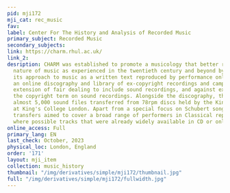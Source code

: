 ```yaml
---
pid: mji172
mji_cat: rec_music
fav: 
label: Center For The History and Analysis of Recorded Music
primary_subject: Recorded Music
secondary_subjects: 
link: https://charm.rhul.ac.uk/
link_2: 
desription: CHARM was established to promote a musicology that better reflects the
  nature of music as experienced in the twentieth century and beyond by not limiting
  its approach to music as a written text reproduced by performance only. CHARM includes
  an online discography and library of ex-copyright recordings and campaigns for the
  extension of fair dealing to include sound recordings, and against extension of
  the copyright term on sound recordings. Alongside the discography, the website includes
  almost 5,000 sound files transferred from 78rpm discs held by the King's Sound Archive
  at King's College London. Apart from a special focus on Schubert songs, the CHARM
  transfers aimed to cover a broad range of performers in Classical repertoire, avoiding
  where possible tracks that were already widely available in CD or online reissues.
online_access: Full
primary_lang: EN
last_check: October, 2023
physical_loc: London, England
order: '171'
layout: mji_item
collection: music_history
thumbnail: "/img/derivatives/simple/mji172/thumbnail.jpg"
full: "/img/derivatives/simple/mji172/fullwidth.jpg"
---
```

